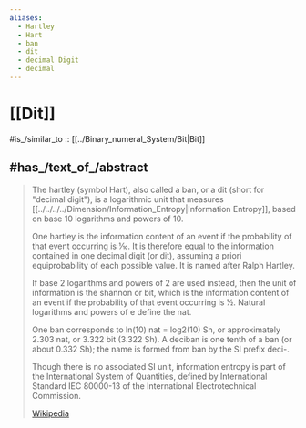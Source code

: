 ```yaml
---
aliases:
  - Hartley
  - Hart
  - ban
  - dit
  - decimal Digit
  - decimal
---
```


# [[Dit]]  

#is_/similar_to :: [[../Binary_numeral_System/Bit|Bit]] 

## #has_/text_of_/abstract 

> The hartley (symbol Hart), also called a ban, or a dit (short for "decimal digit"), 
> is a logarithmic unit that measures [[../../../../Dimension/Information_Entropy|Information Entropy]], 
> based on base 10 logarithms and powers of 10. 
> 
> One hartley is the information content of an event 
> if the probability of that event occurring is 1⁄10. 
> It is therefore equal to the information contained in one decimal digit (or dit), 
> assuming a priori equiprobability of each possible value. 
> It is named after Ralph Hartley.
>
> If base 2 logarithms and powers of 2 are used instead, 
> then the unit of information is the shannon or bit, 
> which is the information content of an event if the probability of that event occurring is 1⁄2. 
> Natural logarithms and powers of e define the nat.
>
> One ban corresponds to ln(10) nat = log2(10) Sh, or approximately 2.303 nat, or 3.322 bit (3.322 Sh). 
> A deciban is one tenth of a ban (or about 0.332 Sh); 
> the name is formed from ban by the SI prefix deci-.
>
> Though there is no associated SI unit, 
> information entropy is part of the International System of Quantities, 
> defined by International Standard IEC 80000-13 of the International Electrotechnical Commission.
>
> [Wikipedia](https://en.wikipedia.org/wiki/Hartley%20(unit)) 


